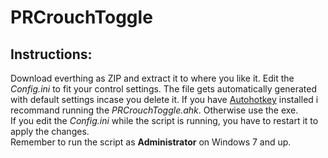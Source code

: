 PRCrouchToggle
==============
Instructions:
-------------
Download everthing as ZIP and extract it to where you like it. Edit the *Config.ini* to fit your control settings. The file gets automatically generated with default settings incase you delete it. If you have [Autohotkey](http://www.autohotkey.com/) installed i recommand running the *PRCrouchToggle.ahk*. Otherwise use the exe.  
If you edit the *Config.ini* while the script is running, you have to restart it to apply the changes.  
Remember to run the script as **Administrator** on Windows 7 and up.
